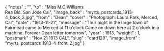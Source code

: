 {
  "notes" : "",
  "to" : "Miss M.C.Williams<br> Rea Bld. San Jose Cal",
  "image_back" : "myrts_postcards_1913-4_back_2.jpg",
  "from" : "Dean",
  "cover" : "Photograph: Laura Park, Merced, Cal",
  "date" : "1913-11-21",
  "message" : "Thur night in the large town of Fairmead came to Merced at 11 o'clock Came on down here at 2 o'clock in a machine. Forever Dean letter tomorrow",
  "year" : 1913,
  "weight" : 1,
  "postmark" : "Nov 21 1913 CAL",
  "slug" : "card129",
  "image_front" : "myrts_postcards_1913-4_front_2.jpg"
}
